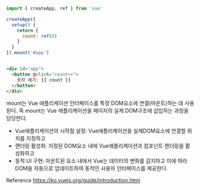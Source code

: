 ```javascript

import { createApp, ref } from 'vue'

createApp({
  setup() {
    return {
      count: ref(0)
    }
  }
}).mount('#app')


```

```html

<div id="app">
  <button @click="count++">
    숫자 세기: {{ count }}
  </button>
</div>

```

mount는 Vue 애플리케이션 인터페이스를 특정 DOM요소에 연결(마운트)하는 데 사용된다.
즉 mount는 Vue 애플리케이션을 페이지의 실제 DOM구조에 삽입하는 과정을 담당한다.

- Vue애플리케이션의 시작점 설정: Vue애플리케이션을 실제DOM요소에 연결할 위치를 지정하고
- 랜더링 활성화: 지정된 DOM요소 내에 Vue애플리케이션과 컴포넌트 랜더링을 활성화하고
- 동적 UI 구현: 마운트된 요소 내에서 Vue는 데이터의 변화를 감지하고 이에 따라 DOM을 자동으로 업데이트하여
  동적인 사용자 인터페이스를 제공한다.

Reference
https://ko.vuejs.org/guide/introduction.html